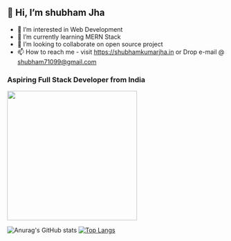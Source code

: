 ## 👋 Hi, I’m shubham Jha
- 👀 I’m interested in Web Development    
- 🌱 I’m currently learning MERN Stack
- 💞️ I’m looking to collaborate on open source project
- 📫 How to reach me - visit https://shubhamkumarjha.in or Drop e-mail @ shubham71099@gmail.com
###    Aspiring Full Stack Developer from India
<img src="https://camo.githubusercontent.com/ae6ce8513738f7d4d8d566a2f215a5bc7f65f39ddb91739e7f5bb94a5ac7a172/68747470733a2f2f6d69726f2e6d656469756d2e636f6d2f76322f726573697a653a6669743a3832382f312a7a566e574a7479474f585f6b5549446d3663634366512e676966" width="300" height="300"></img>


![Anurag's GitHub stats](https://github-readme-stats.vercel.app/api?username=shubham71099&show_icons=true&theme=highcontrast) [![Top Langs](https://github-readme-stats.vercel.app/api/top-langs/?username=shubham71099&layout=compact&langs_count=10)](https://github.com/anuraghazra/github-readme-stats)

